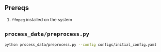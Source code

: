 ## Prereqs
1. `ffmpeg` installed on the system

## `process_data/preprocess.py`
```bash
python process_data/preprocess.py --config configs/initial_config.yaml --in data/MP3/a00001.mp3 --out outputs/sample_prep.wav --save-aux
```
